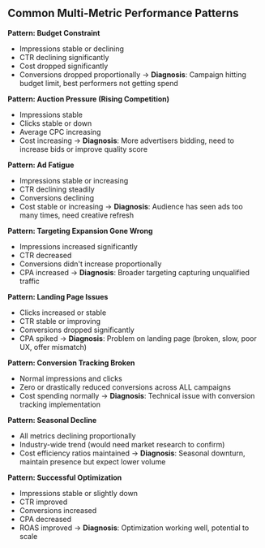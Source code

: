 ## Common Multi-Metric Performance Patterns

**Pattern: Budget Constraint**
- Impressions stable or declining
- CTR declining significantly
- Cost dropped significantly
- Conversions dropped proportionally
→ **Diagnosis**: Campaign hitting budget limit, best performers not getting spend

**Pattern: Auction Pressure (Rising Competition)**
- Impressions stable
- Clicks stable or down
- Average CPC increasing
- Cost increasing
→ **Diagnosis**: More advertisers bidding, need to increase bids or improve quality score

**Pattern: Ad Fatigue**
- Impressions stable or increasing
- CTR declining steadily
- Conversions declining
- Cost stable or increasing
→ **Diagnosis**: Audience has seen ads too many times, need creative refresh

**Pattern: Targeting Expansion Gone Wrong**
- Impressions increased significantly
- CTR decreased
- Conversions didn't increase proportionally
- CPA increased
→ **Diagnosis**: Broader targeting capturing unqualified traffic

**Pattern: Landing Page Issues**
- Clicks increased or stable
- CTR stable or improving
- Conversions dropped significantly
- CPA spiked
→ **Diagnosis**: Problem on landing page (broken, slow, poor UX, offer mismatch)

**Pattern: Conversion Tracking Broken**
- Normal impressions and clicks
- Zero or drastically reduced conversions across ALL campaigns
- Cost spending normally
→ **Diagnosis**: Technical issue with conversion tracking implementation

**Pattern: Seasonal Decline**
- All metrics declining proportionally
- Industry-wide trend (would need market research to confirm)
- Cost efficiency ratios maintained
→ **Diagnosis**: Seasonal downturn, maintain presence but expect lower volume

**Pattern: Successful Optimization**
- Impressions stable or slightly down
- CTR improved
- Conversions increased
- CPA decreased
- ROAS improved
→ **Diagnosis**: Optimization working well, potential to scale

